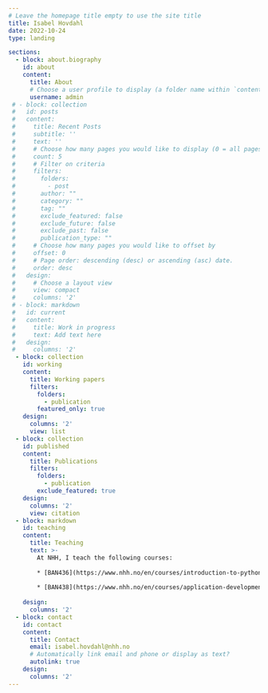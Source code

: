 ```yaml
---
# Leave the homepage title empty to use the site title
title: Isabel Hovdahl
date: 2022-10-24
type: landing

sections:
  - block: about.biography
    id: about
    content:
      title: About
      # Choose a user profile to display (a folder name within `content/authors/`)
      username: admin
 # - block: collection
 #   id: posts
 #   content:
 #     title: Recent Posts
 #     subtitle: ''
 #     text: ''
 #     # Choose how many pages you would like to display (0 = all pages)
 #     count: 5
 #     # Filter on criteria
 #     filters:
 #       folders:
 #         - post
 #       author: ""
 #       category: ""
 #       tag: ""
 #       exclude_featured: false
 #       exclude_future: false
 #       exclude_past: false
 #       publication_type: ""
 #     # Choose how many pages you would like to offset by
 #     offset: 0
 #     # Page order: descending (desc) or ascending (asc) date.
 #     order: desc
 #   design:
 #     # Choose a layout view
 #     view: compact
 #     columns: '2'
 # - block: markdown
 #   id: current
 #   content:
 #     title: Work in progress
 #     text: Add text here
 #   design:
 #     columns: '2'
  - block: collection
    id: working
    content:
      title: Working papers
      filters:
        folders:
          - publication
        featured_only: true
    design:
      columns: '2'
      view: list
  - block: collection
    id: published
    content:
      title: Publications
      filters:
        folders:
          - publication
        exclude_featured: true
    design:
      columns: '2'
      view: citation
  - block: markdown
    id: teaching
    content:
      title: Teaching
      text: >-
        At NHH, I teach the following courses:
        
        * [BAN436](https://www.nhh.no/en/courses/introduction-to-python/) Introduction to Python
        
        * [BAN438](https://www.nhh.no/en/courses/application-development-in-python/) Application Development in Python
        
    design:
      columns: '2'
  - block: contact
    id: contact
    content:
      title: Contact
      email: isabel.hovdahl@nhh.no
      # Automatically link email and phone or display as text?
      autolink: true
    design:
      columns: '2'
---
```

